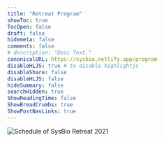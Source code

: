 ```yaml
---
title: "Retreat Program"
showToc: true
TocOpen: false
draft: false
hidemeta: false
comments: false
# description: "Desc Text."
canonicalURL: https://sysbio.netlify.app/program
disableHLJS: true # to disable highlightjs
disableShare: false
disableHLJS: false
hideSummary: false
searchHidden: true
ShowReadingTime: false
ShowBreadCrumbs: true
ShowPostNavLinks: true
---
```



![Schedule of SysBio Retreat 2021](/least-github-pages/assets/SysBio-2021_schedule.png)
